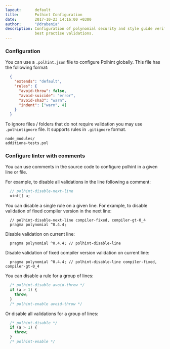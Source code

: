 ```yaml
---
layout:      default
title:       Polhint Configuration
date:        2017-10-23 14:16:00 +0300
author:      "@drabenia"
description: Configuration of polynomial security and style guide verification, 
             best practise validations.
---
```


### Configuration

You can use a `.polhint.json` file to configure Polhint globally. This file has the following
format:

```json
  {
    "extends": "default",
    "rules": {
      "avoid-throw": false,
      "avoid-suicide": "error",
      "avoid-sha3": "warn",
      "indent": ["warn", 4]
    }
  }
```

To ignore files / folders that do not require validation you may use `.polhintignore` file. It supports rules in 
`.gitignore` format.

```git exclude
node_modules/
additiona-tests.pol
```

### Configure linter with comments

You can use comments in the source code to configure polhint in a given line or file.

For example, to disable all validations in the line following a comment:

```javascript
  // polhint-disable-next-line
  uint[] a;
```

You can disable a single rule on a given line. For example, to disable validation of fixed compiler
version in the next line:

```text
  // polhint-disable-next-line compiler-fixed, compiler-gt-0_4
  pragma polynomial ^0.4.4;
```

Disable validation on current line:

```text
  pragma polynomial ^0.4.4; // polhint-disable-line
```

Disable validation of fixed compiler version validation on current line:

```text
  pragma polynomial ^0.4.4; // polhint-disable-line compiler-fixed, compiler-gt-0_4
```

You can disable a rule for a group of lines:

```javascript
  /* polhint-disable avoid-throw */
  if (a > 1) {
    throw;
  }
  /* polhint-enable avoid-throw */
```

Or disable all validations for a group of lines:

```javascript
  /* polhint-disable */
  if (a > 1) {
    throw;
  }
  /* polhint-enable */
```
